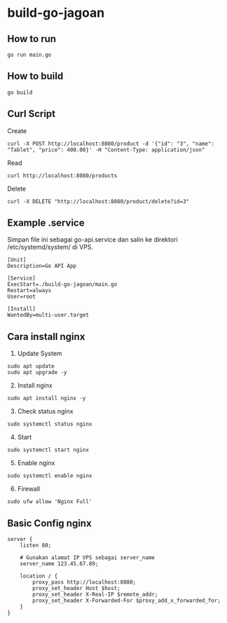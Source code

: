# build-go-jagoan

## How to run

```
go run main.go
```

## How to build

```
go build
```

## Curl Script

Create
```
curl -X POST http://localhost:8080/product -d '{"id": "3", "name": "Tablet", "price": 400.00}' -H "Content-Type: application/json"
```

Read
```
curl http://localhost:8080/products
```

Delete
```
curl -X DELETE "http://localhost:8080/product/delete?id=3"
```

## Example .service

Simpan file ini sebagai go-api.service dan salin ke direktori /etc/systemd/system/ di VPS.

```
[Unit]
Description=Go API App

[Service]
ExecStart=./build-go-jagoan/main.go
Restart=always
User=root

[Install]
WantedBy=multi-user.target
```

## Cara install nginx

1. Update System

```
sudo apt update
sudo apt upgrade -y
```

2. Install nginx

```
sudo apt install nginx -y
```

3. Check status nginx

```
sudo systemctl status nginx
```

4. Start

```
sudo systemctl start nginx
```

5. Enable nginx

```
sudo systemctl enable nginx
```

6. Firewall

```
sudo ufw allow 'Nginx Full'
```

## Basic Config nginx

```
server {
    listen 80;
    
    # Gunakan alamat IP VPS sebagai server_name
    server_name 123.45.67.89;

    location / {
        proxy_pass http://localhost:8080;
        proxy_set_header Host $host;
        proxy_set_header X-Real-IP $remote_addr;
        proxy_set_header X-Forwarded-For $proxy_add_x_forwarded_for;
    }
}
```